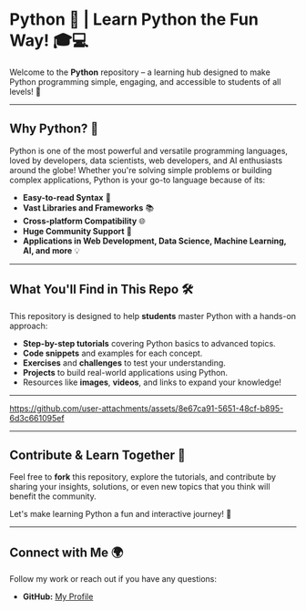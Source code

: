 # Python 🐍 | Learn Python the Fun Way! 🎓💻

Welcome to the **Python** repository – a learning hub designed to make Python programming simple, engaging, and accessible to students of all levels! 🚀

---

## Why Python? 🤔

Python is one of the most powerful and versatile programming languages, loved by developers, data scientists, web developers, and AI enthusiasts around the globe! Whether you're solving simple problems or building complex applications, Python is your go-to language because of its:

- **Easy-to-read Syntax** 📝
- **Vast Libraries and Frameworks** 📚
- **Cross-platform Compatibility** 🌐
- **Huge Community Support** 🤝
- **Applications in Web Development, Data Science, Machine Learning, AI, and more** 💡

---

## What You'll Find in This Repo 🛠

This repository is designed to help **students** master Python with a hands-on approach:

- **Step-by-step tutorials** covering Python basics to advanced topics.
- **Code snippets** and examples for each concept.
- **Exercises** and **challenges** to test your understanding.
- **Projects** to build real-world applications using Python.
- Resources like **images**, **videos**, and links to expand your knowledge!

---

https://github.com/user-attachments/assets/8e67ca91-5651-48cf-b895-6d3c661095ef

---

## Contribute & Learn Together 🤝

Feel free to **fork** this repository, explore the tutorials, and contribute by sharing your insights, solutions, or even new topics that you think will benefit the community.

Let's make learning Python a fun and interactive journey! 🎉

---

## Connect with Me 🌍

Follow my work or reach out if you have any questions:

- **GitHub:** [My Profile](https://github.com/Hafiz-Anees)
